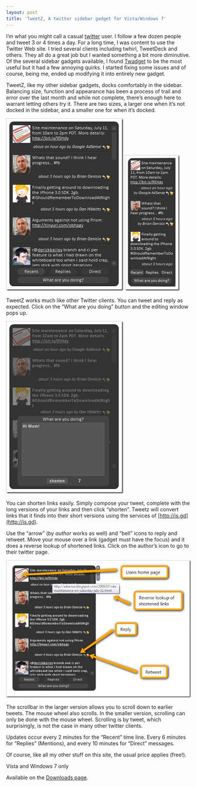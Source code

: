 ```yaml
---
layout: post
title: 'TweetZ, A twitter sidebar gadget for Vista/Windows 7'
---
```

I’m what you might call a casual [twitter](http://twitter.com/) user. I follow a few dozen people and tweet 3 or 4 times a day. For a long time, I was content to use the Twitter Web site. I tried several clients including twhirl, TweetDeck and others. They all do a great job but I wanted something a bit more diminutive. Of the several sidebar gadgets available, I found [Twadget](http://arsecandle.org/twadget/) to be the most useful but it had a few annoying quirks. I started fixing some issues and of course, being me, ended up modifying it into entirely new gadget.

TweetZ, like my other sidebar gadgets, docks comfortably in the sidebar. Balancing size, function and appearance has been a process of trail and error over the last month and while not complete, there’s enough here to warrant letting others try it. There are two sizes, a larger one when it’s not docked in the sidebar, and a smaller one for when it’s docked.

![2009-07-07_2002](/cdn/images/blog/TweetZATwittergadgetforVistaWindows7_112EE/20090707_2002.png) ![2009-07-07_2004](/cdn/images/blog/TweetZATwittergadgetforVistaWindows7_112EE/20090707_2004.png)

TweetZ works much like other Twitter clients. You can tweet and reply as expected. Click on the “What are you doing” button and the editing window pops up.

![2009-07-07_2006](/cdn/images/blog/TweetZATwittergadgetforVistaWindows7_112EE/20090707_2006.png)

You can shorten links easily. Simply compose your tweet, complete with the long versions of your links and then click “shorten”. Tweetz will convert links that it finds into their short versions using the services of [http://is.gd](http://is.gd). 

Use the “arrow” (by _author_ works as well) and “bell” icons to reply and retweet. Move your mouse over a link (gadget must have the focus) and it does a reverse lookup of shortened links. Click on the author’s icon to go to their twitter page.

[![TweetZ feature map](/cdn/images/blog/TweetZATwittergadgetforVistaWindows7_112EE/20090707_2018_thumb.png)](/cdn/images/blog/TweetZATwittergadgetforVistaWindows7_112EE/20090707_2018.png)

The scrollbar in the larger version allows you to scroll down to earlier tweets. The mouse wheel also scrolls. In the smaller version, scrolling can only be done with the mouse wheel. Scrolling is by tweet, which surprisingly, is not the case in many other twitter clients. 

Updates occur every 2 minutes for the “Recent” time line. Every 6 minutes for “Replies” (Mentions), and every 10 minutes for “Direct” messages.

Of course, like all my other stuff on this site, the usual price applies (free!).

Vista and Windows 7 only

Available on the [Downloads page](/downloads).
